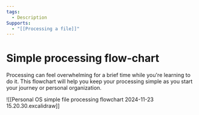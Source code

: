 ```yaml
---
tags:
  - Description
Supports:
  - "[[Processing a file]]"
---
```

# Simple processing flow-chart

Processing can feel overwhelming for a brief time while you're learning to do it. This flowchart will help you keep your processing simple as you start your journey or personal organization. 

![[Personal OS simple file processing flowchart 2024-11-23 15.20.30.excalidraw]]